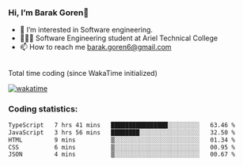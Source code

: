 ###  Hi, I’m Barak Goren👋
- 👀 I’m interested in Software engineering.
- 👨🏼‍🎓 Software Engineering student at Ariel Technical College
- 📫 How to reach me barak.goren6@gmail.com
##
Total time coding (since WakaTime initialized)

[![wakatime](https://wakatime.com/badge/user/5cc5ec80-a806-4ca2-a704-db29274e48cd.svg)](https://wakatime.com/@5cc5ec80-a806-4ca2-a704-db29274e48cd)

   
### Coding statistics:

<!--START_SECTION:waka-->

```txt
TypeScript   7 hrs 41 mins   ████████████████░░░░░░░░░   63.46 %
JavaScript   3 hrs 56 mins   ████████░░░░░░░░░░░░░░░░░   32.50 %
HTML         9 mins          ▒░░░░░░░░░░░░░░░░░░░░░░░░   01.34 %
CSS          6 mins          ▒░░░░░░░░░░░░░░░░░░░░░░░░   00.95 %
JSON         4 mins          ▒░░░░░░░░░░░░░░░░░░░░░░░░   00.67 %
```

<!--END_SECTION:waka-->

<!---
barakgoren/barakgoren is a ✨ special ✨ repository because its `README.md` (this file) appears on your GitHub profile.
You can click the Preview link to take a look at your changes.
--->
